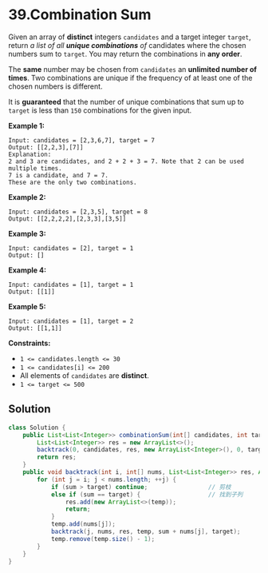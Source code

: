# 39.Combination Sum

Given an array of **distinct** integers `candidates` and a target integer `target`, return *a list of all **unique combinations** of* candidates where the chosen numbers sum to `target`. You may return the combinations in **any order**.

The **same** number may be chosen from `candidates` an **unlimited number of times**. Two combinations are unique if the frequency of at least one of the chosen numbers is different.

It is **guaranteed** that the number of unique combinations that sum up to `target` is less than `150` combinations for the given input.

**Example 1:**
```Text
Input: candidates = [2,3,6,7], target = 7
Output: [[2,2,3],[7]]
Explanation:
2 and 3 are candidates, and 2 + 2 + 3 = 7. Note that 2 can be used multiple times.
7 is a candidate, and 7 = 7.
These are the only two combinations.
```
**Example 2:**
```text
Input: candidates = [2,3,5], target = 8
Output: [[2,2,2,2],[2,3,3],[3,5]]
```
**Example 3:**
```text
Input: candidates = [2], target = 1
Output: []
```
**Example 4:**
```text
Input: candidates = [1], target = 1
Output: [[1]]
```
**Example 5:**
```text
Input: candidates = [1], target = 2
Output: [[1,1]]
```
**Constraints:**

* `1 <= candidates.length <= 30`
* `1 <= candidates[i] <= 200`
* All elements of `candidates` are **distinct**.
* `1 <= target <= 500`

## Solution

```java
class Solution {
    public List<List<Integer>> combinationSum(int[] candidates, int target) {
        List<List<Integer>> res = new ArrayList<>();
        backtrack(0, candidates, res, new ArrayList<Integer>(), 0, target);
        return res;
    }
    public void backtrack(int i, int[] nums, List<List<Integer>> res, ArrayList<Integer> temp, int sum, int target) {
        for (int j = i; j < nums.length; ++j) {
            if (sum > target) continue;					// 剪枝
            else if (sum == target) {					// 找到子列
                res.add(new ArrayList<>(temp));
                return;
            }
            temp.add(nums[j]);
            backtrack(j, nums, res, temp, sum + nums[j], target);
            temp.remove(temp.size() - 1); 
        }
    }
}
```

